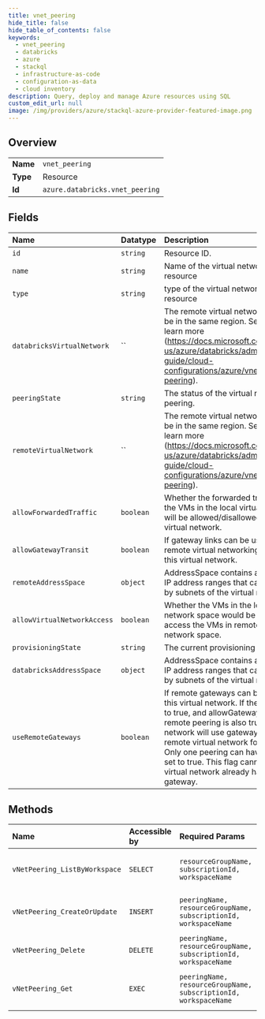 ```yaml
---
title: vnet_peering
hide_title: false
hide_table_of_contents: false
keywords:
  - vnet_peering
  - databricks
  - azure    
  - stackql
  - infrastructure-as-code
  - configuration-as-data
  - cloud inventory
description: Query, deploy and manage Azure resources using SQL
custom_edit_url: null
image: /img/providers/azure/stackql-azure-provider-featured-image.png
---
```

  
    

## Overview
<table><tbody>
<tr><td><b>Name</b></td><td><code>vnet_peering</code></td></tr>
<tr><td><b>Type</b></td><td>Resource</td></tr>
<tr><td><b>Id</b></td><td><code>azure.databricks.vnet_peering</code></td></tr>
</tbody></table>

## Fields
| Name | Datatype | Description |
|:-----|:---------|:------------|
| `id` | `string` | Resource ID. |
| `name` | `string` | Name of the virtual network peering resource |
| `type` | `string` | type of the virtual network peering resource |
| `databricksVirtualNetwork` | `` |  The remote virtual network should be in the same region. See here to learn more (https://docs.microsoft.com/en-us/azure/databricks/administration-guide/cloud-configurations/azure/vnet-peering). |
| `peeringState` | `string` | The status of the virtual network peering. |
| `remoteVirtualNetwork` | `` |  The remote virtual network should be in the same region. See here to learn more (https://docs.microsoft.com/en-us/azure/databricks/administration-guide/cloud-configurations/azure/vnet-peering). |
| `allowForwardedTraffic` | `boolean` | Whether the forwarded traffic from the VMs in the local virtual network will be allowed/disallowed in remote virtual network. |
| `allowGatewayTransit` | `boolean` | If gateway links can be used in remote virtual networking to link to this virtual network. |
| `remoteAddressSpace` | `object` | AddressSpace contains an array of IP address ranges that can be used by subnets of the virtual network. |
| `allowVirtualNetworkAccess` | `boolean` | Whether the VMs in the local virtual network space would be able to access the VMs in remote virtual network space. |
| `provisioningState` | `string` | The current provisioning state. |
| `databricksAddressSpace` | `object` | AddressSpace contains an array of IP address ranges that can be used by subnets of the virtual network. |
| `useRemoteGateways` | `boolean` | If remote gateways can be used on this virtual network. If the flag is set to true, and allowGatewayTransit on remote peering is also true, virtual network will use gateways of remote virtual network for transit. Only one peering can have this flag set to true. This flag cannot be set if virtual network already has a gateway. |
## Methods
| Name | Accessible by | Required Params | Description |
|:-----|:--------------|:----------------|:------------|
| `vNetPeering_ListByWorkspace` | `SELECT` | `resourceGroupName, subscriptionId, workspaceName` | Lists the workspace vNet Peerings. |
| `vNetPeering_CreateOrUpdate` | `INSERT` | `peeringName, resourceGroupName, subscriptionId, workspaceName` | Creates vNet Peering for workspace. |
| `vNetPeering_Delete` | `DELETE` | `peeringName, resourceGroupName, subscriptionId, workspaceName` | Deletes the workspace vNetPeering. |
| `vNetPeering_Get` | `EXEC` | `peeringName, resourceGroupName, subscriptionId, workspaceName` | Gets the workspace vNet Peering. |
